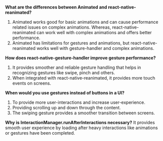 **What are the differences between Animated and react-native-reanimated?**
1. Animated works good for basic animations and can cause performance related issues on complex animations. Whereas, react-native-reanimated can work well with complex animations and offers better performance.
2. Animated has limitations for gestures and animations, but react-native-reanimated works well with gesture-handler and complex animations.

**How does react-native-gesture-handler improve gesture performance?**
1. It provides smoother and reliable gesture handling that helps in recognizing gestures like swipe, pinch and others.
2. When integrated with react-native-reanimated, it provides more touch events on screens.

**When would you use gestures instead of buttons in a UI?**
1. To provide more user-interactions and increase user-experience.
2. Providing scrolling up and down through the content.
3. The swiping gesture provides a smoother transition between screens.

**Why is InteractionManager.runAfterInteractions necessary?**
It provides smooth user experience by loading after heavy interactions like animations or gestures have been completed.

